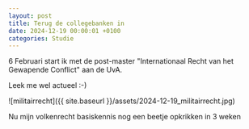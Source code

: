 ```yaml
---
layout: post
title: Terug de collegebanken in
date: 2024-12-19 00:00:01 +0100
categories: Studie
---
```


6 Februari start ik met de post-master  "Internationaal Recht van het Gewapende Conflict" aan de UvA. 

Leek me  wel actueel :-)

![militairrecht]({{ site.baseurl }}/assets/2024-12-19_militairrecht.jpg)  

Nu mijn volkenrecht basiskennis nog een beetje opkrikken in 3 weken
